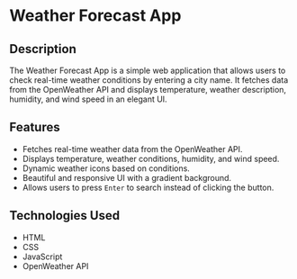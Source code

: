 # Weather Forecast App

## Description
The Weather Forecast App is a simple web application that allows users to check real-time weather conditions by entering a city name. It fetches data from the OpenWeather API and displays temperature, weather description, humidity, and wind speed in an elegant UI.

## Features
- Fetches real-time weather data from the OpenWeather API.
- Displays temperature, weather conditions, humidity, and wind speed.
- Dynamic weather icons based on conditions.
- Beautiful and responsive UI with a gradient background.
- Allows users to press `Enter` to search instead of clicking the button.

## Technologies Used
- HTML
- CSS
- JavaScript
- OpenWeather API

